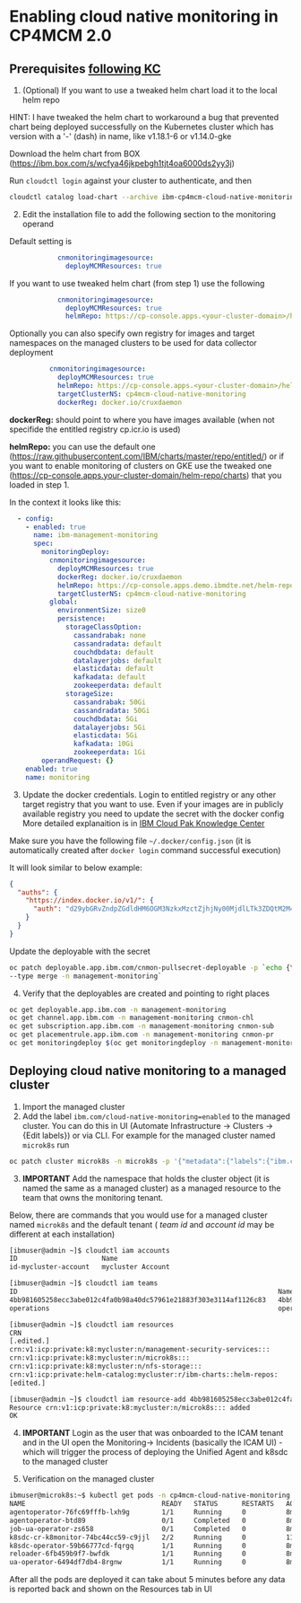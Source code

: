 
# Enabling cloud native monitoring in CP4MCM 2.0

## Prerequisites [following KC](https://www.ibm.com/support/knowledgecenter/pl/SSFC4F_2.0.0/icam/install_mcm_klusterlet_no_helm.html#configure_cnmon) 

1. (Optional) If you want to use a tweaked helm chart load it to the local helm repo

HINT: I have tweaked the helm chart to workaround a bug that prevented chart being deployed successfully on the Kubernetes cluster which has version with a '-' (dash) in name, like v1.18.1-6 or v1.14.0-gke

Download the helm chart from BOX (https://ibm.box.com/s/wcfya46jkpebgh1tjt4oa6000ds2yy3j)

Run `cloudctl login` against your cluster to authenticate, and then

```bash
cloudctl catalog load-chart --archive ibm-cp4mcm-cloud-native-monitoring-1.3.0.tgz
```


2. Edit the installation file to add the following section to the monitoring operand

Default setting is

```yaml
            cnmonitoringimagesource:
              deployMCMResources: true
```

If you want to use tweaked helm chart (from step 1) use the following

```yaml
            cnmonitoringimagesource:
              deployMCMResources: true
              helmRepo: https://cp-console.apps.<your-cluster-domain>/helm-repo/charts
```

Optionally you can also specify own registry for images and target namespaces on the managed clusters to be used for data collector deployment

```yaml
          cnmonitoringimagesource:
            deployMCMResources: true
            helmRepo: https://cp-console.apps.<your-cluster-domain>/helm-repo/charts
            targetClusterNS: cp4mcm-cloud-native-monitoring
            dockerReg: docker.io/cruxdaemon
```

**dockerReg:** should point to where you have images available (when not specifide the entitled registry cp.icr.io is used)

**helmRepo:** you can use the default one (https://raw.githubusercontent.com/IBM/charts/master/repo/entitled/) or if you want to enable monitoring of clusters on GKE use the tweaked one (https://cp-console.apps.your-cluster-domain/helm-repo/charts) that you loaded in step 1.


In the context it looks like this:

```yaml
  - config:
    - enabled: true
      name: ibm-management-monitoring
      spec:
        monitoringDeploy:
          cnmonitoringimagesource:
            deployMCMResources: true
            dockerReg: docker.io/cruxdaemon
            helmRepo: https://cp-console.apps.demo.ibmdte.net/helm-repo/charts
            targetClusterNS: cp4mcm-cloud-native-monitoring
          global:
            environmentSize: size0
            persistence:
              storageClassOption:
                cassandrabak: none
                cassandradata: default
                couchdbdata: default
                datalayerjobs: default
                elasticdata: default
                kafkadata: default
                zookeeperdata: default
              storageSize:
                cassandrabak: 50Gi
                cassandradata: 50Gi
                couchdbdata: 5Gi
                datalayerjobs: 5Gi
                elasticdata: 5Gi
                kafkadata: 10Gi
                zookeeperdata: 1Gi
        operandRequest: {}
    enabled: true
    name: monitoring
 ```

3. Update the docker credentials. Login to entitled registry or any other target registry that you want to use. Even if your images are in publicly available registry you need to update the secret with the docker config
   More detailed explanaition is in [IBM Cloud Pak Knowledge Center](https://www.ibm.com/support/knowledgecenter/pl/SSFC4F_2.0.0/icam/install_mcm_klusterlet_no_helm.html#configure_cnmon)

Make sure you have the following file `~/.docker/config.json` (it is automatically created after `docker login` command successful execution)

It will look similar to below example:

```json
{
  "auths": {
    "https://index.docker.io/v1/": {
      "auth": "d29ybGRvZndpZGdldHM6OGM3NzkxMzctZjhjNy00MjdlLTk3ZDQtM2M4MDMzZGIzZjJk"
    }
  }
}
```

Update the deployable with the secret

```bash
oc patch deployable.app.ibm.com/cnmon-pullsecret-deployable -p `echo {\"spec\":{\"template\":{\"data\":{\".dockerconfigjson\":\"$(cat $HOME/.docker/config.json | base64 -w 0)\"}}}}` \
--type merge -n management-monitoring`
```

4. Verify that the deployables are created and pointing to right places

```bash
oc get deployable.app.ibm.com -n management-monitoring
oc get channel.app.ibm.com -n management-monitoring cnmon-chl
oc get subscription.app.ibm.com -n management-monitoring cnmon-sub
oc get placementrule.app.ibm.com -n management-monitoring cnmon-pr
oc get monitoringdeploy $(oc get monitoringdeploy -n management-monitoring --no-headers | awk '{print $1}') -n management-monitoring -o yaml | grep 'helmRepo\|dockerReg'
```

## Deploying cloud native monitoring to a managed cluster

1. Import the managed cluster
2. Add the label `ibm.com/cloud-native-monitoring=enabled` to the managed cluster. You can do this in UI (Automate Infrastructure -> Clusters -> {Edit labels}) or via CLI. For example for the managed cluster named `microk8s` run

```bash
oc patch cluster microk8s -n microk8s -p '{"metadata":{"labels":{"ibm.com/cloud-native-monitoring":"enabled"}}}'
```

3. **IMPORTANT** Add the namespace that holds the cluster object (it is named the same as a managed cluster) as a managed resource to the team that owns the monitoring tenant.

Below, there are commands that you would use for a managed cluster named `microk8s` and the default tenant ( *team id* and *account id* may be different at each installation)

```bash
[ibmuser@admin ~]$ cloudctl iam accounts
ID                     Name   
id-mycluster-account   mycluster Account   

[ibmuser@admin ~]$ cloudctl iam teams
ID                                                                 Name                                                                       Groups   Users   Account   
4bb981605258ecc3abe012c4fa0b98a40dc57961e21883f303e3114af1126c83   4bb981605258ecc3abe012c4fa0b98a40dc57961e21883f303e3114af1126c83-default   0        0       mycluster Account   
operations                                                         operations                                                                 1        1       mycluster Account   

[ibmuser@admin ~]$ cloudctl iam resources
CRN   
[.edited.]
crn:v1:icp:private:k8:mycluster:n/management-security-services:::   
crn:v1:icp:private:k8:mycluster:n/microk8s:::   
crn:v1:icp:private:k8:mycluster:n/nfs-storage:::   
crn:v1:icp:private:helm-catalog:mycluster:r/ibm-charts::helm-repos:   
[edited.]

[ibmuser@admin ~]$ cloudctl iam resource-add 4bb981605258ecc3abe012c4fa0b98a40dc57961e21883f303e3114af1126c83 -r crn:v1:icp:private:k8:mycluster:n/microk8s::: 
Resource crn:v1:icp:private:k8:mycluster:n/microk8s::: added
OK
```

4. **IMPORTANT** Login as the user that was onboarded to the ICAM tenant and in the UI open the Monitoring-> Incidents (basically the ICAM UI) - which will trigger the process of deploying the Unified Agent and k8sdc to the managed cluster
   
5. Verification on the managed cluster

```bash
ibmuser@microk8s:~$ kubectl get pods -n cp4mcm-cloud-native-monitoring
NAME                                  READY   STATUS      RESTARTS   AGE
agentoperator-76fc69fffb-lxh9g        1/1     Running     0          8m16s
agentoperator-btd89                   0/1     Completed   0          8m16s
job-ua-operator-zs658                 0/1     Completed   0          8m16s
k8sdc-cr-k8monitor-74bc44cc59-c9jjl   2/2     Running     0          119s
k8sdc-operator-59b66777cd-fqrgq       1/1     Running     0          8m16s
reloader-6fb459b9f7-bwfdk             1/1     Running     0          8m16s
ua-operator-6494df7db4-8rgnw          1/1     Running     0          8m16s
```

After all the pods are deployed it can take about 5 minutes before any data is reported back and shown on the Resources tab in UI




